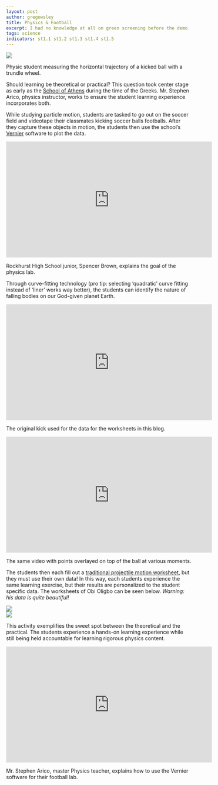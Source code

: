 ```yaml
---
layout: post
author: gregowsley
title: Physics & Football
excerpt: I had no knowledge at all on green screening before the demo. Now, I could create a green screen video easily from memory. - Rockhurst High School sophomore, Liam O'Keefe
tags: science
indicators: st1.1 st1.2 st1.3 st1.4 st1.5 
---
```


<div class="flex-wrapper">
  <img src="{{ site.baseurl }}/img/PhysFoot5.jpg">
</div>
<p class="caption">Physic student measuring the horizontal trajectory of a kicked ball with a trundle wheel.</p>

Should learning be theoretical or practical? This question took center stage as early as the [School of Athens](http://www.visual-arts-cork.com/famous-paintings/school-of-athens.htm) during the time of the Greeks. Mr. Stephen Arico, physics instructor, works to ensure the student learning experience incorporates both. 

While studying particle motion, students are tasked to go out on the soccer field and videotape their classmates kicking soccer balls footballs. After they capture these objects in motion, the students then use the school’s [Vernier](https://www.vernier.com/physics/) software to plot the data.

<c><iframe width="560" height="315" src="https://www.youtube.com/embed/y3Ls2QD6PWk" frameborder="0" allow="accelerometer; autoplay; encrypted-media; gyroscope; picture-in-picture" allowfullscreen></iframe>
<p class="caption">Rockhurst High School junior, Spencer Brown, explains the goal of the physics lab.</p></c>

Through curve-fitting technology (pro tip: selecting ‘quadratic’ curve fitting instead of ‘liner’ works way better), the students can identify the nature of falling bodies on our God-given planet Earth. 

<c><iframe width="560" height="315" src="https://www.youtube.com/embed/pPMFh6dlON8" frameborder="0" allow="accelerometer; autoplay; encrypted-media; gyroscope; picture-in-picture" allowfullscreen></iframe>
<p class="caption">The original kick used for the data for the worksheets in this blog.</p></c>

<c><iframe width="560" height="315" src="https://www.youtube.com/embed/OSV-08-jxoY" frameborder="0" allow="accelerometer; autoplay; encrypted-media; gyroscope; picture-in-picture" allowfullscreen></iframe>
<p class="caption">The same video with points overlayed on top of the ball at various moments.</p></c>

The students then each fill out a [traditional projectile motion worksheet](https://drive.google.com/open?id=0B1-JIRrX_4I5aVJ3d3RxVVVDdU5Bb21JVGlfTWI4NUxXZGt3), but they must use their own data! In this way, each students experience the same learning exercise, but their results are personalized to the student specific data. The worksheets of Obi Oligbo can be seen below. <i>Warning: his data is quite beautiful!</i>

<div class="row">
  <div class="col-xs-3"><a class="image-popup-vertical-fit" href="/img/PhysFootWksht1.jpg" title=""><img src="/img/PhysFootWksht1.jpg" alt=""></a></div>
  <div class="col-xs-3"><a class="image-popup-vertical-fit" href="/img/PhysFootWksht2.jpg" title=""><img src="img/PhysFootWksht2.jpg" alt=""></a></div>
  <div class="col-xs-3"><a class="image-popup-vertical-fit" href="/img/PhysFootWksht3.jpg" title=""><img src="img/PhysFootWksht3.jpg""></a></div>
  <div class="col-xs-3"><a class="image-popup-vertical-fit" href="/img/PhysFootWksht4.jpg" title=""><img src="/img/PhysFootWksht4.jpg" alt=""></a></div>
  <div class="col-xs-3"><a class="image-popup-vertical-fit" href="/img/PhysFootWksht5.jpg" title=""><img src="img/PhysFootWksht5.jpg""></a></div>
  <div class="col-xs-3"><a class="image-popup-vertical-fit" href="/img/PhysFootWksht6.jpg" title=""><img src="/img/PhysFootWksht6.jpg" alt=""></a></div>
</div>

This activity exemplifies the sweet spot between the theoretical and the practical. The students experience a hands-on learning experience while still being held accountable for learning rigorous physics content.

<iframe width="560" height="315" src="https://www.youtube.com/embed/OQWImUhar88" frameborder="0" allow="accelerometer; autoplay; encrypted-media; gyroscope; picture-in-picture" allowfullscreen></iframe>
<p class="caption">Mr. Stephen Arico, master Physics teacher, explains how to use the Vernier software for their football lab.</p></c>
